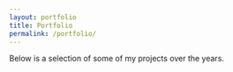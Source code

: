 ```yaml
---
layout: portfolio
title: Portfolio
permalink: /portfolio/
---
```


Below is a selection of some of my projects over the years.